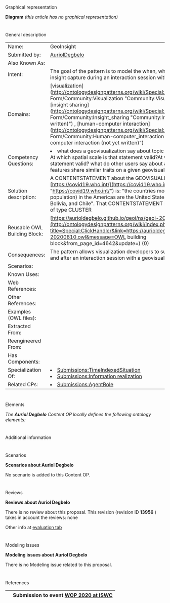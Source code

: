 # 

 Graphical representation



__Diagram__ 
_(this article has no graphical representation)_ 




# 

 General description




|  |  |
| --- | --- |
|  Name:  |  GeoInsight  |
|  Submitted by:  | [AuriolDegbelo](../User/AuriolDegbelo "User:AuriolDegbelo")  |
|  Also Known As:  |  |
|  Intent:  |  The goal of the pattern is to model the when, what, who, how and scope of insight capture during an interaction session with a geovisualization.  |
|  Domains:  | [visualization](http://ontologydesignpatterns.org/wiki/Special:AddData/Domain Form/Community:Visualization "Community:Visualization (not yet written)")  , [insight sharing](http://ontologydesignpatterns.org/wiki/Special:AddData/Domain Form/Community:Insight_sharing "Community:Insight sharing (not yet written)")  , [human-computer interaction](http://ontologydesignpatterns.org/wiki/Special:AddData/Domain Form/Community:Human-computer_interaction "Community:Human-computer interaction (not yet written)")  |
|  Competency Questions:  | <li>       what does a geovisualization say about topic X?      </li> At which spatial scale is that statement valid?At which temporal scale is the statement valid? what do other users say about a geovisualization which features share similar traits on a given geovisualization?  |
|  Solution description:  |  A CONTENTSTATEMENT about the GEOVISUALIZATION with the SOURCE [https://covid19.who.int/](https://covid19.who.int/ "https://covid19.who.int/")  is: "the countries most affected (million per population) in the Americas are the United States, Columbia, Peru, Brazil, Bolivia, and Chile". That CONTENTSTATEMENT highlights at DATAPATTERN of type CLUSTER  |
|  Reusable OWL Building Block:  | [https://aurioldegbelo.github.io/geoi/ns/geoi-20200810.owl](http://ontologydesignpatterns.org/wiki/index.php?title=Special:ClickHandler&link=https://aurioldegbelo.github.io/geoi/ns/geoi-20200810.owl&message=OWL building block&from_page_id=4642&update=)  (0)  |
|  Consequences:  |  The pattern allows visualization developers to support insight capture during and after an interaction session with a geovisualization  |
|  Scenarios:  |  |
|  Known Uses:  |  |
|  Web References:  |  |
|  Other References:  |  |
|  Examples (OWL files):  |  |
|  Extracted From:  |  |
|  Reengineered From:  |  |
|  Has Components:  |  |
|  Specialization Of:  | <li><a href="Submissions%253ATimeIndexedSituation.html" title="Submissions:TimeIndexedSituation">        Submissions:TimeIndexedSituation       </a></li><li><a href="Submissions%253AInformation_realization.html" title="Submissions:Information realization">        Submissions:Information realization       </a></li> |
|  Related CPs:  | <li><a href="Submissions%253AAgentRole.html" title="Submissions:AgentRole">        Submissions:AgentRole       </a></li> |



  





# 

 Elements



_The
 __Auriol Degbelo__ 
 Content OP locally defines the following ontology elements:_ 




# 

 Additional information



# 

 Scenarios




__Scenarios about Auriol Degbelo__ 


 No scenario is added to this Content OP.
 




# 

 Reviews




__Reviews about Auriol Degbelo__ 


 There is no review about this proposal.
This revision (revision ID
 __13956__ 
 ) takes in account the reviews: none
 



 Other info at
 [evaluation tab](http://ontologydesignpatterns.org/wiki/index.php?title=Submissions:Auriol_Degbelo&action=evaluation "http://ontologydesignpatterns.org/wiki/index.php?title=Submissions:Auriol_Degbelo&action=evaluation") 





  





# 

 Modeling issues




__Modeling issues about Auriol Degbelo__ 


 There is no Modeling issue related to this proposal.
 




  





# 

 References



  






|  |  Submission to event [WOP 2020 at ISWC](http://ontologydesignpatterns.org/wiki/index.php?title=WOP_2020_at_ISWC&action=edit&redlink=1 "WOP 2020 at ISWC (not yet written)")  |
| --- | --- |